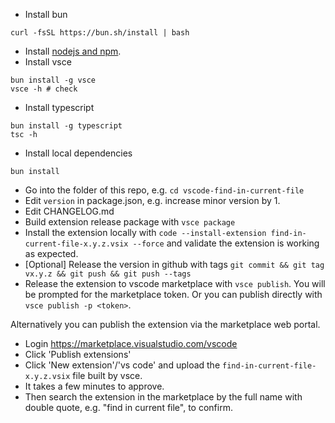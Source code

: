 * Install bun
```
curl -fsSL https://bun.sh/install | bash
```
* Install [nodejs and npm](https://nodejs.org/en/download/package-manager/).
* Install vsce
```
bun install -g vsce
vsce -h # check
```
* Install typescript
```
bun install -g typescript
tsc -h
```
* Install local dependencies
```
bun install
```
* Go into the folder of this repo, e.g. `cd vscode-find-in-current-file`
* Edit `version` in package.json, e.g. increase minor version by 1.
* Edit CHANGELOG.md
* Build extension release package with `vsce package`
* Install the extension locally with `code --install-extension find-in-current-file-x.y.z.vsix --force` and validate the extension is working as expected.
* [Optional] Release the version in github with tags `git commit && git tag vx.y.z && git push && git push --tags`
* Release the extension to vscode marketplace with `vsce publish`. You will be prompted for the marketplace token. Or you can publish directly with `vsce publish -p <token>`.

Alternatively you can publish the extension via the marketplace web portal.
* Login https://marketplace.visualstudio.com/vscode
* Click 'Publish extensions' 
* Click 'New extension'/'vs code' and upload the `find-in-current-file-x.y.z.vsix` file built by vsce.
* It takes a few minutes to approve.
* Then search the extension in the marketplace by the full name with double quote, e.g. "find in current file", to confirm.
